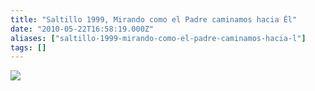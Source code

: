 ```yaml
---
title: "Saltillo 1999, Mirando como el Padre caminamos hacia Él"
date: "2010-05-22T16:58:19.000Z"
aliases: ["saltillo-1999-mirando-como-el-padre-caminamos-hacia-l"]
tags: []
---
```


<a href="http://picasaweb.google.com/lh/photo/eG1d-ZrgSc6gyFUNp8HN4A-5V0LBHDKKAlolb0JP9wo?feat=embedwebsite"><img src="http://lh5.ggpht.com/_bHcvg8aQwmI/S_ftSWu0toI/AAAAAAAAAbg/p71s3yzqeOE/s400/2010-05-22%2009.40.42.jpg" /></a>